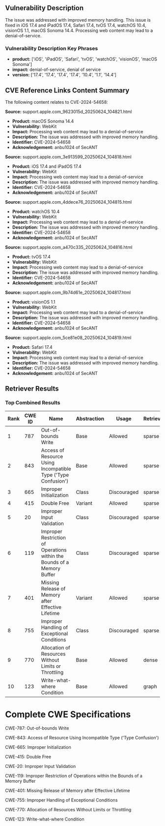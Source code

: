 ## Vulnerability Description
The issue was addressed with improved memory handling. This issue is fixed in iOS 17.4 and iPadOS 17.4, Safari 17.4, tvOS 17.4, watchOS 10.4, visionOS 1.1, macOS Sonoma 14.4. Processing web content may lead to a denial-of-service.

### Vulnerability Description Key Phrases
- **product:** ['iOS', 'iPadOS', 'Safari', 'tvOS', 'watchOS', 'visionOS', 'macOS Sonoma']
- **impact:** denial-of-service, denial of service
- **version:** ['17.4', '17.4', '17.4', '17.4', '10.4', '1.1', '14.4']

## CVE Reference Links Content Summary
The following content relates to CVE-2024-54658:

**Source:** support.apple.com_9623015d_20250624_104821.html
*   **Product:** macOS Sonoma 14.4
*   **Vulnerability:** WebKit
*   **Impact:** Processing web content may lead to a denial-of-service
*   **Description:** The issue was addressed with improved memory handling.
*   **Identifier:** CVE-2024-54658
*   **Acknowledgement:** anbu1024 of SecANT

**Source:** support.apple.com_3e913599_20250624_104818.html
*   **Product:** iOS 17.4 and iPadOS 17.4
*   **Vulnerability:** WebKit
*   **Impact:** Processing web content may lead to a denial-of-service
*   **Description:** The issue was addressed with improved memory handling.
*   **Identifier:** CVE-2024-54658
*   **Acknowledgement:** anbu1024 of SecANT

**Source:** support.apple.com_4ddece76_20250624_104815.html
*   **Product:** watchOS 10.4
*   **Vulnerability:** WebKit
*   **Impact:** Processing web content may lead to a denial-of-service
*   **Description:** The issue was addressed with improved memory handling.
*   **Identifier:** CVE-2024-54658
*   **Acknowledgement:** anbu1024 of SecANT

**Source:** support.apple.com_a470c335_20250624_104816.html
*   **Product:** tvOS 17.4
*   **Vulnerability:** WebKit
*   **Impact:** Processing web content may lead to a denial-of-service
*   **Description:** The issue was addressed with improved memory handling.
*   **Identifier:** CVE-2024-54658
*   **Acknowledgement:** anbu1024 of SecANT

**Source:** support.apple.com_9b74d61e_20250624_104817.html
*   **Product:** visionOS 1.1
*   **Vulnerability:** WebKit
*   **Impact:** Processing web content may lead to a denial-of-service
*   **Description:** The issue was addressed with improved memory handling.
*   **Identifier:** CVE-2024-54658
*   **Acknowledgement:** anbu1024 of SecANT

**Source:** support.apple.com_5ce81e08_20250624_104819.html
*   **Product:** Safari 17.4
*   **Vulnerability:** WebKit
*   **Impact:** Processing web content may lead to a denial-of-service
*   **Description:** The issue was addressed with improved memory handling.
*   **Identifier:** CVE-2024-54658
*   **Acknowledgement:** anbu1024 of SecANT

## Retriever Results

### Top Combined Results

| Rank | CWE ID | Name | Abstraction | Usage  | Retrievers | Individual Scores |
|------|--------|------|-------------|-------|------------|-------------------|
| 1 | 787 | Out-of-bounds Write | Base | Allowed | sparse | 0.105 |
| 2 | 843 | Access of Resource Using Incompatible Type ('Type Confusion') | Base | Allowed | sparse | 0.103 |
| 3 | 665 | Improper Initialization | Class | Discouraged | sparse | 0.093 |
| 4 | 415 | Double Free | Variant | Allowed | sparse | 0.093 |
| 5 | 20 | Improper Input Validation | Class | Discouraged | sparse | 0.091 |
| 6 | 119 | Improper Restriction of Operations within the Bounds of a Memory Buffer | Class | Discouraged | sparse | 0.087 |
| 7 | 401 | Missing Release of Memory after Effective Lifetime | Variant | Allowed | sparse | 0.087 |
| 8 | 755 | Improper Handling of Exceptional Conditions | Class | Discouraged | sparse | 0.083 |
| 9 | 770 | Allocation of Resources Without Limits or Throttling | Base | Allowed | dense | 0.500 |
| 10 | 123 | Write-what-where Condition | Base | Allowed | graph | 0.004 |



# Complete CWE Specifications

CWE-787: Out-of-bounds Write

CWE-843: Access of Resource Using Incompatible Type ('Type Confusion')

CWE-665: Improper Initialization

CWE-415: Double Free

CWE-20: Improper Input Validation

CWE-119: Improper Restriction of Operations within the Bounds of a Memory Buffer

CWE-401: Missing Release of Memory after Effective Lifetime

CWE-755: Improper Handling of Exceptional Conditions

CWE-770: Allocation of Resources Without Limits or Throttling

CWE-123: Write-what-where Condition
